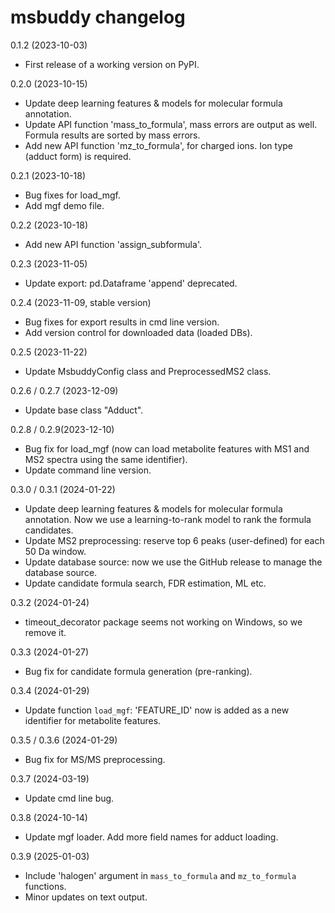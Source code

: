 msbuddy changelog
=================

0.1.2 (2023-10-03)
- First release of a working version on PyPI.

0.2.0 (2023-10-15)
- Update deep learning features & models for molecular formula annotation.
- Update API function 'mass_to_formula', mass errors are output as well. Formula results are sorted by mass errors.
- Add new API function 'mz_to_formula', for charged ions. Ion type (adduct form) is required.

0.2.1 (2023-10-18)
- Bug fixes for load_mgf.
- Add mgf demo file.

0.2.2 (2023-10-18)
- Add new API function 'assign_subformula'.

0.2.3 (2023-11-05)
- Update export: pd.Dataframe 'append' deprecated.

0.2.4 (2023-11-09, stable version)
- Bug fixes for export results in cmd line version.
- Add version control for downloaded data (loaded DBs).

0.2.5 (2023-11-22)
- Update MsbuddyConfig class and PreprocessedMS2 class.

0.2.6 / 0.2.7 (2023-12-09)
- Update base class "Adduct".

0.2.8 / 0.2.9(2023-12-10)
- Bug fix for load_mgf (now can load metabolite features with MS1 and MS2 spectra using the same identifier).
- Update command line version.

0.3.0 / 0.3.1 (2024-01-22)
- Update deep learning features & models for molecular formula annotation.
Now we use a learning-to-rank model to rank the formula candidates.
- Update MS2 preprocessing: reserve top 6 peaks (user-defined) for each 50 Da window.
- Update database source: now we use the GitHub release to manage the database source.
- Update candidate formula search, FDR estimation, ML etc.

0.3.2 (2024-01-24)
- timeout_decorator package seems not working on Windows, so we remove it.

0.3.3 (2024-01-27)
- Bug fix for candidate formula generation (pre-ranking).

0.3.4 (2024-01-29)
- Update function `load_mgf`: 'FEATURE_ID' now is added as a new identifier for metabolite features.

0.3.5 / 0.3.6 (2024-01-29)
- Bug fix for MS/MS preprocessing.

0.3.7 (2024-03-19)
- Update cmd line bug.

0.3.8 (2024-10-14)
- Update mgf loader. Add more field names for adduct loading.

0.3.9 (2025-01-03)
- Include 'halogen' argument in `mass_to_formula` and `mz_to_formula` functions.
- Minor updates on text output.
